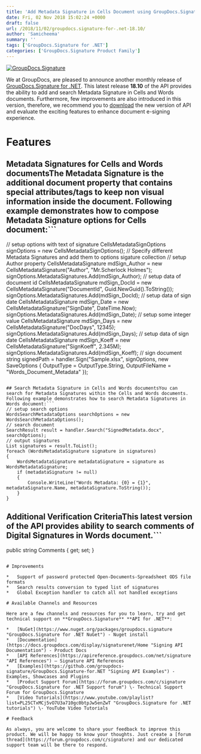 ```yaml
---
title: 'Add Metadata Signature in Cells Document using GroupDocs.Signature for .NET 18.10'
date: Fri, 02 Nov 2018 15:02:24 +0000
draft: false
url: /2018/11/02/groupdocs.signature-for-.net-18.10/
author: 'Samicheema'
summary: ''
tags: ['GroupDocs.Signature for .NET']
categories: ['GroupDocs.Signature Product Family']
---
```


[![GroupDocs.Signature](http://blog.groupdocs.com/wp-content/uploads/sites/4/2016/07/groupdocs-signature-net.png)](https://www.groupdocs.com/products/signature/net)

We at GroupDocs, are pleased to announce another monthly release of [GroupDocs.Signature for .NET](https://products.groupdocs.com/signature/net). This latest release **18.10** of the API provides the ability to add and search Metadata Signature in Cells and Words documents. Furthermore, few improvements are also introduced in this version, therefore, we recommend you to [download](https://www.nuget.org/packages/Groupdocs.Signature) the new version of API and evaluate the exciting features to enhance document e-signing experience.

# Features

## Metadata Signatures for Cells and Words documentsThe Metadata Signature is the additional document property that contains special attributes/tags to keep non visual information inside the document. Following example demonstrates how to compose Metadata Signature options for Cells document:```
// setup options with text of signature
CellsMetadataSignOptions signOptions = new CellsMetadataSignOptions();
// Specify different Metadata Signatures and add them to options sigature collection
// setup Author property
CellsMetadataSignature mdSign_Author = new CellsMetadataSignature("Author", "Mr.Scherlock Holmes");
signOptions.MetadataSignatures.Add(mdSign_Author);
// setup data of document id
CellsMetadataSignature mdSign_DocId = new CellsMetadataSignature("DocumentId", Guid.NewGuid().ToString());
signOptions.MetadataSignatures.Add(mdSign_DocId);
// setup data of sign date
CellsMetadataSignature mdSign_Date = new CellsMetadataSignature("SignDate", DateTime.Now);
signOptions.MetadataSignatures.Add(mdSign_Date);
// setup some integer value
CellsMetadataSignature mdSign_Days = new CellsMetadataSignature("DocDays", 12345);
signOptions.MetadataSignatures.Add(mdSign_Days);
// setup data of sign date
CellsMetadataSignature mdSign_Koeff = new CellsMetadataSignature("SignKoeff", 2.345M);
signOptions.MetadataSignatures.Add(mdSign_Koeff);
// sign document
string signedPath = handler.Sign("Sample.xlsx", signOptions,
	new SaveOptions { OutputType = OutputType.String, OutputFileName = "Words_Document_Metadata" }); 
```

## Search Metadata Signature in Cells and Words documentsYou can search for Metadata Signatures within the Cells and Words documents. Following example demonstrates how to search Metadata Signatures in Words document:```
// setup search options
WordsSearchMetadataOptions searchOptions = new WordsSearchMetadataOptions();
// search document
SearchResult result = handler.Search("SignedMetadata.docx", searchOptions);
// output signatures
List signatures = result.ToList();
foreach (WordsMetadataSignature signature in signatures)
{
	WordsMetadataSignature metadataSignature = signature as WordsMetadataSignature;
	if (metadataSignature != null)
	{
		Console.WriteLine("Words Metadata: {0} = {1}", metadataSignature.Name, metadataSignature.ToString());
	}
} 
```

## Additional Verification CriteriaThis latest version of the API provides ability to search comments of Digital Signatures in Words document.```
public string Comments { get; set; } 
```

# Improvements

*   Support of password protected Open-Documents-Spreadsheet ODS file formats
*   Search results conversion to typed list of signatures
*   Global Exception handler to catch all not handled exceptions

# Available Channels and Resources

Here are a few channels and resources for you to learn, try and get technical support on **GroupDocs.Signature** **API for .NET**:

*   [NuGet](https://www.nuget.org/packages/groupdocs.signature "GroupDocs.Signature for .NET NuGet") - Nuget install
*   [Documentation](https://docs.groupdocs.com/display/signaturenet/Home "Signing API Documentation") - Product Docs
*   [API References](https://apireference.groupdocs.com/net/signature "API References") – Signature API References
*   [Examples](https://github.com/groupdocs-signature/GroupDocs.Signature-for.NET "Signing API Examples") - Examples, Showcases and Plugins
*   [Product Support Forum](https://forum.groupdocs.com/c/signature "GroupDocs.Signature for .NET Support forum") \- Technical Support Forum for GroupDocs.Signature
*   [Video Tutorials](https://www.youtube.com/playlist?list=PL25CTxMCj5vO7U3a710gc0btpJw5enZwT "GroupDocs.Signature for .NET tutorials") \- YouTube Video Tutorials

# Feedback

As always, you are welcome to share your feedback to improve this product. We will be happy to know your thoughts. Just create a [forum thread](https://forum.groupdocs.com/c/signature) and our dedicated support team will be there to respond.





